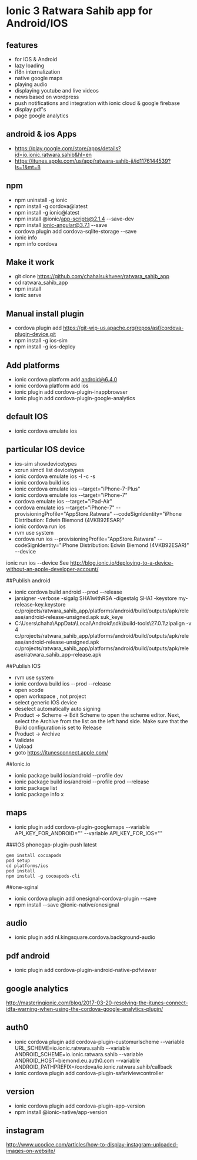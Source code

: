 # Ionic 3 Ratwara Sahib app for Android/IOS

## features
- for IOS & Android
- lazy loading
- i18n internalization
- native google maps
- playing audio
- displaying youtube and live videos
- news based on wordpress
- push notifications and integration with ionic cloud & google firebase
- display pdf's
- page google analytics

## android & ios Apps
- https://play.google.com/store/apps/details?id=io.ionic.ratwara.sahib&hl=en
- https://itunes.apple.com/us/app/ratwara-sahib-ji/id1176144539?ls=1&mt=8

## npm
- npm uninstall -g ionic
- npm install -g cordova@latest
- npm install -g ionic@latest
- npm install @ionic/app-scripts@2.1.4 --save-dev
- npm install ionic-angular@3.7.1 --save
- cordova plugin add cordova-sqlite-storage --save
- ionic info
- npm info cordova

## Make it work
- git clone https://github.com/chahalsukhveer/ratwara_sahib_app
- cd ratwara_sahib_app
- npm install
- ionic serve

## Manual install plugin
- cordova plugin add https://git-wip-us.apache.org/repos/asf/cordova-plugin-device.git
- npm install -g ios-sim
- npm install -g ios-deploy

## Add platforms
- ionic cordova platform add android@6.4.0
- ionic cordova platform add ios
- ionic plugin add cordova-plugin-inappbrowser
- ionic plugin add cordova-plugin-google-analytics


## default IOS
- ionic cordova emulate ios

## particular IOS device
- ios-sim showdevicetypes
- xcrun simctl list devicetypes
- ionic cordova emulate ios -l -c -s
- ionic cordova build ios
- ionic cordova emulate ios --target="iPhone-7-Plus"
- ionic cordova emulate ios --target="iPhone-7"
- cordova emulate ios --target="iPad-Air"
- cordova emulate ios --target="iPhone-7" --provisioningProfile="AppStore.Ratwara" --codeSignIdentity="iPhone Distribution: Edwin Biemond (4VKB92ESAR)"
- ionic cordova run ios
- rvm use system
- cordova run ios --provisioningProfile="AppStore.Ratwara" --codeSignIdentity="iPhone Distribution: Edwin Biemond (4VKB92ESAR)" --device

ionic run ios --device
See http://blog.ionic.io/deploying-to-a-device-without-an-apple-developer-account/

##Publish android
- ionic cordova build android --prod --release
- jarsigner -verbose -sigalg SHA1withRSA -digestalg SHA1 -keystore my-release-key.keystore c:/projects/ratwara_sahib_app/platforms/android/build/outputs/apk/release/android-release-unsigned.apk suk_keye
- C:\Users\chaha\AppData\Local\Android\sdk\build-tools\27.0.1\zipalign -v 4 c:/projects/ratwara_sahib_app/platforms/android/build/outputs/apk/release/android-release-unsigned.apk c:/projects/ratwara_sahib_app/platforms/android/build/outputs/apk/release/ratwara_sahib_app-release.apk

##Publish IOS
- rvm use system
- ionic cordova build ios --prod --release
- open xcode 
- open workspace , not project
- select generic IOS device
- deselect automatically auto signing
- Product -> Scheme -> Edit Scheme to open the scheme editor. Next, select the Archive from the list on the left hand side. Make sure that the Build configuration is set to Release
- Product -> Archive
- Validate
- Upload
- goto https://itunesconnect.apple.com/

##Ionic.io
- ionic package build ios/android --profile dev
- ionic package build ios/android --profile prod --release
- ionic package list
- ionic package info x

## maps
- ionic plugin add cordova-plugin-googlemaps --variable API_KEY_FOR_ANDROID="" --variable API_KEY_FOR_IOS=""


###IOS phonegap-plugin-push latest
```
gem install cocoapods
pod setup
cd platforms/ios
pod install
npm install -g cocoapods-cli
```

##one-sginal
- ionic cordova plugin add onesignal-cordova-plugin --save
- npm install --save @ionic-native/onesignal


## audio
- ionic plugin add nl.kingsquare.cordova.background-audio

## pdf android
-  ionic plugin add cordova-plugin-android-native-pdfviewer

## google analytics
http://masteringionic.com/blog/2017-03-20-resolving-the-itunes-connect-idfa-warning-when-using-the-cordova-google-analytics-plugin/

## auth0
- ionic cordova plugin add cordova-plugin-customurlscheme --variable URL_SCHEME=io.ionic.ratwara.sahib --variable ANDROID_SCHEME=io.ionic.ratwara.sahib --variable ANDROID_HOST=biemond.eu.auth0.com --variable ANDROID_PATHPREFIX=/cordova/io.ionic.ratwara.sahib/callback
- ionic cordova plugin add cordova-plugin-safariviewcontroller

## version
- ionic cordova plugin add cordova-plugin-app-version
- npm install @ionic-native/app-version


## instagram
http://www.ucodice.com/articles/how-to-display-instagram-uploaded-images-on-website/